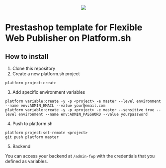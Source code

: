 <p align="center">
<a href="https://console.platform.sh/projects/create-project/?template=https://github.com/platformista/prestashop/blob/master/template-definition.yaml&utm_campaign=deploy_on_platform?utm_medium=button&utm_source=affiliate_links&utm_content=https://github.com/platformista/prestashop/blob/master/template-definition.yaml" target="_blank" title="Deploy with Platform.sh"><img src="https://platform.sh/images/deploy/deploy-button-lg-blue.svg"></a>
</p>


# Prestashop template for Flexible Web Publisher on Platform.sh

## How to install

1. Clone this repository
2. Create a new platform.sh project

```
platform project:create
```

3. Add specific environment variables

```
platform variable:create -y -p <project> -e master --level environment --name env:ADMIN_EMAIL --value your@email.com
platform variable:create -y -p <project> -e master --sensitive true --level environment --name env:ADMIN_PASSWORD --value yourpassword
```

4. Push to platform.sh

```
platform project:set-remote <project>
git push platform master
```

5. Backend

You can access your backend at `/admin-fwp` with the credentials that you defined as variables.
